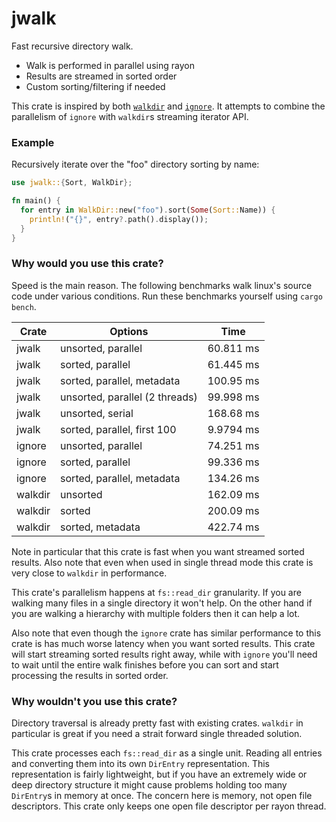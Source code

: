 jwalk
=======
Fast recursive directory walk.

- Walk is performed in parallel using rayon
- Results are streamed in sorted order
- Custom sorting/filtering if needed

This crate is inspired by both [`walkdir`](https://crates.io/crates/walkdir)
and [`ignore`](https://crates.io/crates/ignore). It attempts to combine the
parallelism of `ignore` with `walkdir`s streaming iterator API.

### Example

Recursively iterate over the "foo" directory sorting by name:

```rust
use jwalk::{Sort, WalkDir};

fn main() {
  for entry in WalkDir::new("foo").sort(Some(Sort::Name)) {
    println!("{}", entry?.path().display());
  }
}
```

### Why would you use this crate?

Speed is the main reason. The following benchmarks walk linux's source code
under various conditions. Run these benchmarks yourself using `cargo bench`.

| Crate   | Options                        | Time      |
|---------|--------------------------------|-----------|
| jwalk   | unsorted, parallel             | 60.811 ms |
| jwalk   | sorted, parallel               | 61.445 ms |
| jwalk   | sorted, parallel, metadata     | 100.95 ms |
| jwalk   | unsorted, parallel (2 threads) | 99.998 ms |
| jwalk   | unsorted, serial               | 168.68 ms |
| jwalk   | sorted, parallel, first 100    | 9.9794 ms |
| ignore  | unsorted, parallel             | 74.251 ms |
| ignore  | sorted, parallel               | 99.336 ms |
| ignore  | sorted, parallel, metadata     | 134.26 ms |
| walkdir | unsorted                       | 162.09 ms |
| walkdir | sorted                         | 200.09 ms |
| walkdir | sorted, metadata               | 422.74 ms |

Note in particular that this crate is fast when you want streamed sorted
results. Also note that even when used in single thread mode this crate is
very close to `walkdir` in performance.

This crate's parallelism happens at `fs::read_dir` granularity. If you are
walking many files in a single directory it won't help. On the other hand if
you are walking a hierarchy with multiple folders then it can help a lot.

Also note that even though the `ignore` crate has similar performance to
this crate is has much worse latency when you want sorted results. This
crate will start streaming sorted results right away, while with `ignore`
you'll need to wait until the entire walk finishes before you can sort and
start processing the results in sorted order.

### Why wouldn't you use this crate?

Directory traversal is already pretty fast with existing crates. `walkdir` in
particular is great if you need a strait forward single threaded solution.

This crate processes each `fs::read_dir` as a single unit. Reading all
entries and converting them into its own `DirEntry` representation. This
representation is fairly lightweight, but if you have an extremely wide or
deep directory structure it might cause problems holding too many
`DirEntry`s in memory at once. The concern here is memory, not open file
descriptors. This crate only keeps one open file descriptor per rayon
thread.

